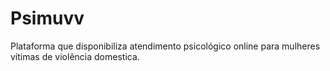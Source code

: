 # Psimuvv
Plataforma que disponibiliza atendimento psicológico online para mulheres vítimas de violência domestica.

